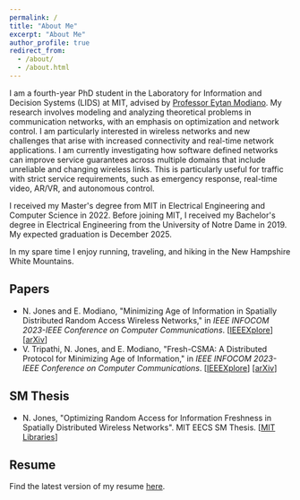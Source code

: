 ```yaml
---
permalink: /
title: "About Me"
excerpt: "About Me"
author_profile: true
redirect_from: 
  - /about/
  - /about.html
---
```

I am a fourth-year PhD student in the Laboratory for Information and Decision Systems (LIDS) at MIT, advised by [Professor Eytan Modiano](https://modiano.mit.edu/). My research involves modeling and analyzing theoretical problems in communication networks, with an emphasis on optimization and network control. I am particularly interested in wireless networks and new challenges that arise with increased connectivity and real-time network applications. I am currently investigating how software defined networks can improve service guarantees across multiple domains that include unreliable and changing wireless links. This is particularly useful for traffic with strict service requirements, such as emergency response, real-time video, AR/VR, and autonomous control.

I received my Master's degree from MIT in Electrical Engineering and Computer Science in 2022. Before joining MIT, I received my Bachelor's degree in Electrical Engineering from the University of Notre Dame in 2019. My expected graduation is December 2025.

In my spare time I enjoy running, traveling, and hiking in the New Hampshire White Mountains.


## Papers

  * N. Jones and E. Modiano, "Minimizing Age of Information in Spatially Distributed Random Access Wireless Networks," in *IEEE INFOCOM 2023-IEEE Conference on Computer Communications*. \[[IEEEXplore](https://ieeexplore.ieee.org/abstract/document/10229041)\] \[[arXiv](https://arxiv.org/abs/2212.03998)\]
  * V. Tripathi, N. Jones, and E. Modiano, "Fresh-CSMA: A Distributed Protocol for Minimizing Age of Information," in *IEEE INFOCOM 2023-IEEE Conference on Computer Communications*. \[[IEEEXplore](https://ieeexplore.ieee.org/abstract/document/10228917)\] \[[arXiv](https://arxiv.org/abs/2212.03087)\]

## SM Thesis

  * N. Jones, "Optimizing Random Access for Information Freshness in Spatially Distributed Wireless Networks". MIT EECS SM Thesis. \[[MIT Libraries](https://dspace.mit.edu/handle/1721.1/147292)\]


## Resume

Find the latest version of my resume [here](https://njonesnd19.github.io/files/resume.pdf).

